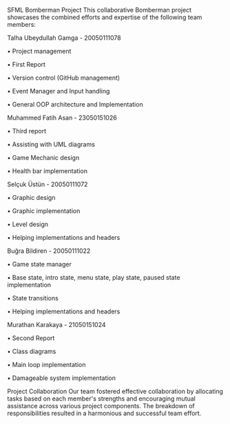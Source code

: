SFML Bomberman Project
This collaborative Bomberman project showcases the combined efforts and expertise of the following team members:

Talha Ubeydullah Gamga - 20050111078

•	Project management

•	First Report

•	Version control (GitHub management)

•	Event Manager and Input handling

•	General OOP architecture and Implementation

Muhammed Fatih Asan - 23050151026

•	Third report

•	Assisting with UML diagrams

•	Game Mechanic design

•	Health bar implementation

Selçuk Üstün - 20050111072

•	Graphic design

•	Graphic implementation

•	Level design

•	Helping implementations and headers

Buğra Bildiren - 20050111022

•	Game state manager

•	Base state, intro state, menu state, play state, paused state implementation

•	State transitions

•	Helping implementations and headers

Murathan Karakaya - 21050151024

•	Second Report

•	Class diagrams

•	Main loop implementation

•	Damageable system implementation

Project Collaboration
Our team fostered effective collaboration by allocating tasks based on each member's strengths and encouraging mutual assistance across various project components. The breakdown of responsibilities resulted in a harmonious and successful team effort.
